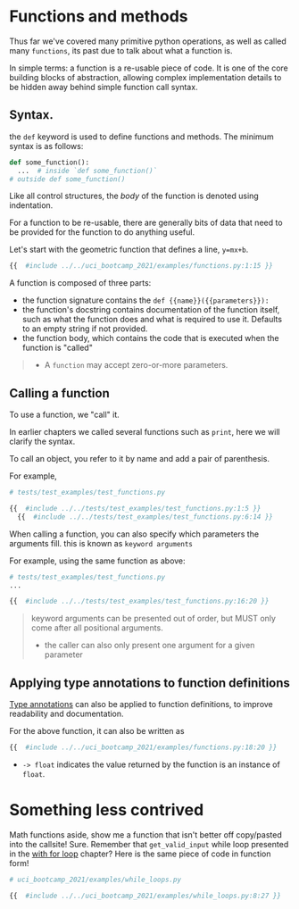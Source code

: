 # Functions and methods

Thus far we've covered many primitive python operations, as well as called many `functions`, its past
due to talk about what a function is.

In simple terms: a function is a re-usable piece of code. It is one of the core building blocks of
abstraction, allowing complex implementation details to be hidden away behind simple function call
syntax.

## Syntax.

the `def` keyword is used to define functions and methods. The minimum syntax is as follows:

```python
def some_function():
  ...  # inside `def some_function()`
# outside def some_function()
```

Like all control structures, the *body* of the function is denoted using indentation.

For a function to be re-usable, there are generally bits of data that need to be provided for the
function to do anything useful.

Let's start with the geometric function that defines a line, `y=mx+b`.

```python
{{  #include ../../uci_bootcamp_2021/examples/functions.py:1:15 }}
```

A function is composed of three parts:

- the function signature contains the `def {{name}}({{parameters}}):`
- the function's docstring contains documentation of the function itself, such as what the function
  does and what is required to use it. Defaults to an empty string if not provided.
- the function body, which contains the code that is executed when the function is "called"

> - A `function` may accept zero-or-more parameters.

## Calling a function

To use a function, we "call" it.

In earlier chapters we called several functions such as `print`, here we will clarify the syntax.

To call an object, you refer to it by name and add a pair of parenthesis.

For example,

```python
# tests/test_examples/test_functions.py

{{  #include ../../tests/test_examples/test_functions.py:1:5 }}
  {{  #include ../../tests/test_examples/test_functions.py:6:14 }}
```

When calling a function, you can also specify which parameters the arguments fill. this is known
as `keyword arguments`

For example, using the same function as above:

```python
# tests/test_examples/test_functions.py
...

{{  #include ../../tests/test_examples/test_functions.py:16:20 }}

```

> keyword arguments can be presented out of order, but MUST only come after all positional arguments.
>  - the caller can also only present one argument for a given parameter

## Applying type annotations to function definitions

[Type annotations](typing.md) can also be applied to function definitions, to improve readability and
documentation.

For the above function, it can also be written as 
```python
{{  #include ../../uci_bootcamp_2021/examples/functions.py:18:20 }}
```
 - `-> float` indicates the value returned by the function is an instance of `float`.

# Something less contrived

Math functions aside, show me a function that isn't better off copy/pasted into the callsite!
Sure. Remember that `get_valid_input` while loop presented in the [with for loop](loops/while.md)
chapter? Here is the same piece of code in function form!

```python
# uci_bootcamp_2021/examples/while_loops.py

{{  #include ../../uci_bootcamp_2021/examples/while_loops.py:8:27 }}
```
